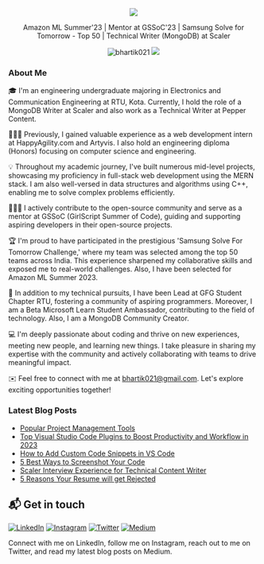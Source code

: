 <div align="center">
  <img src="https://readme-typing-svg.herokuapp.com?color=%236FDA44&size=32&center=true&vCenter=true&width=600&height=50&lines=Hi+👋,+I'm+Bharti;Web+Developer;Technical+Writer"/>
</div>

<p align="center">
  Amazon ML Summer'23 | Mentor at GSSoC'23 | Samsung Solve for Tomorrow - Top 50 | Technical Writer (MongoDB) at Scaler
</p>

<p align="center">  
 <img src="https://komarev.com/ghpvc/?username=bhartik021&color=green" alt="bhartik021" />
 <img src="https://img.shields.io/github/followers/bhartik021?label=followers&style=social"/>
</p>

### About Me

<!-- About-Me:START -->
🎓 I'm an engineering undergraduate majoring in Electronics and Communication Engineering at RTU, Kota. Currently, I hold the role of a MongoDB Writer at Scaler and also work as a Technical Writer at Pepper Content.

👩🏻‍💻 Previously, I gained valuable experience as a web development intern at HappyAgility.com and Artyvis. I also hold an engineering diploma (Honors) focusing on computer science and engineering.

💡 Throughout my academic journey, I've built numerous mid-level projects, showcasing my proficiency in full-stack web development using the MERN stack. I am also well-versed in data structures and algorithms using C++, enabling me to solve complex problems efficiently.

👩🏻‍💻 I actively contribute to the open-source community and serve as a mentor at GSSoC (GirlScript Summer of Code), guiding and supporting aspiring developers in their open-source projects.

🏆 I'm proud to have participated in the prestigious 'Samsung Solve For Tomorrow Challenge,' where my team was selected among the top 50 teams across India. This experience sharpened my collaborative skills and exposed me to real-world challenges. Also, I have been selected for Amazon ML Summer 2023.

🌟 In addition to my technical pursuits, I have been Lead at GFG Student Chapter RTU, fostering a community of aspiring programmers. Moreover, I am a Beta Microsoft Learn Student Ambassador, contributing to the field of technology. Also, I am a MongoDB Community Creator.

💻 I'm deeply passionate about coding and thrive on new experiences, meeting new people, and learning new things. I take pleasure in sharing my expertise with the community and actively collaborating with teams to drive meaningful impact.

✉️ Feel free to connect with me at bhartik021@gmail.com. Let's explore exciting opportunities together!

<!-- About-Me:End -->

### Latest Blog Posts

<!-- BLOG-POST-LIST:START -->
<!-- 
- [Project Management Terminologies from A - Z](https://medium.com/@bhartik021/project-management-terminologies-from-a-z-2af812215c00)
- [Project Management Life Cycle](https://medium.com/@bhartik021/project-management-life-cycle-776a07b02a79)
- [Waterfall Vs Agile](https://medium.com/@bhartik021/waterfall-vs-agile-b14c1766166f)
-->
- [Popular Project Management Tools](https://medium.com/@bhartik021/popular-project-management-tools-b043da845a7f)
- [Top Visual Studio Code Plugins to Boost Productivity and Workflow in 2023](https://medium.com/@bhartik021/productivity-tools-to-improve-your-developer-workflow-ecf8e9e097b8)
- [How to Add Custom Code Snippets in VS Code](https://medium.com/@bhartik021/how-to-add-custom-code-snippets-in-vs-code-add-your-own-vs-code-snippets-6d37d70af24f)
- [5 Best Ways to Screenshot Your Code](https://medium.com/@bhartik021/5-best-ways-to-screenshot-your-code-74459471a25f)
- [Scaler Interview Experience for Technical Content Writer](https://medium.com/@bhartik021/scaler-interview-experience-for-technical-content-writer-646b38394416)
- [5 Reasons Your Resume will get Rejected](https://medium.com/@bhartik021/5-reasons-your-resume-will-get-rejected-cc78993c1343)

<!--
#### [How to Add Custom Code Snippets in VS Code](https://medium.com/@bhartik021/how-to-add-custom-code-snippets-in-vs-code-add-your-own-vs-code-snippets-6d37d70af24f)
Do you know how to add your own code snippets to Visual Code Studio? If your answer is no, this blog will assist you in doing so. So, read this blog post to boost your coding productivity.

#### [Top 20 Visual Studio Code Shortcuts for Windows to Boost Productivity](https://medium.com/@bhartik021/top-20-visual-studio-code-shortcuts-for-windows-to-boost-productivity-231d18d2b1a3)
Check out all of the shortcuts to boost your work productivity. Please leave a comment if you use any other command/shortcuts.

#### [5 Best Ways to Screenshot Your Code](https://medium.com/@bhartik021/5-best-ways-to-screenshot-your-code-74459471a25f)
I searched on the internet and discovered five fantastic methods for taking screenshots of your code. Let’s take a look!

#### [Scaler Interview Experience for Technical Content Writer](https://medium.com/@bhartik021/scaler-interview-experience-for-technical-content-writer-646b38394416)
One fine day I got a message from Recruiter via LinkedIn that they are hiring for the Technical Content Writer position and they shortlisted my profile. They were asking if I’m interested, and within seconds I replied to that mail positively.

#### [5 Reasons Your Resume will get Rejected](https://medium.com/@bhartik021/5-reasons-your-resume-will-get-rejected-cc78993c1343)
When we write it on a single sheet of paper i.e. resume by putting all our skills, all the achievements, it rejects our resume by taking only 6 to 7 seconds.

-->

<!-- BLOG-POST-LIST:END -->

<!-- <h1 align="center">Projects</h1>

<table bordercolor="#66b2b2">
  
  <tr>
    <td width="50%" valign="top">
      <h3 align="center">Menses</h3>
      <br />
      <p align="center">
        <a target="_blank" href="https://aniruddhasoni.github.io/Menses-Period-Poverty-Tracker/">
          <img src="https://user-images.githubusercontent.com/75694208/212275988-2022c78d-2ea0-4675-b402-8c86b11682ff.gif" width="100%" alt="Preiod Poverty Tracker"/>
        </a>
      </p>
      <br />
      <p><strong>Bootstrap 5, SCSS, JS, Google maps API, Firebase, Firestore, EmailJs</strong> - An interface that helps people in need find donors near their location using Google Maps.</p>
      <p align="center">
        <a href="https://github.com/AniruddhaSoni/Menses-Period-Poverty-Tracker" target="_blank">
          <img src="https://img.shields.io/static/v1?label=|&message=REPO&color=23555f&style=plastic&logo=github&logo-color=white"/>
        </a>  
        <a href="https://aniruddhasoni.github.io/Menses-Period-Poverty-Tracker/" target="_blank">
          <img src="https://img.shields.io/static/v1?label=|&message=WEBSITE&color=cdf998&style=plastic&logo=wordpress&logo-color=white"/>
        </a>
      </p>
    </td>
   <td width="50%" valign="top">
      <h3 align="center">SummarizeMe</h3>
      <br />
      <p align="center">
        <a target="_blank" href="https://github.com/bhartik021/summarizeme">
         <img src="https://github.com/bhartik021/bhartik021/assets/75694208/8017e682-e53d-4a92-8882-fc2998b63491" width="100%" alt="SummarizeMe"/> 
        </a>
      </p>
      <br />
      <p><strong>HTML, CSS, JavaScript, Reactjs, Tailwind CSS </strong> - Simplify your reading with Summize, an open-source article summarizer that transforms lengthy articles into clear and concise summaries</p>
      <p align="center">
        <a href="https://github.com/bhartik021/summarizeme" target="_blank">
          <img src="https://img.shields.io/static/v1?label=|&message=REPO&color=23555f&style=plastic&logo=github&logo-color=white"/>
        </a>  
        <a href="https://summarizeme-99sb19vwt-bhartik021.vercel.app/" target="_blank">
          <img src="https://img.shields.io/static/v1?label=|&message=WEBSITE&color=cdf998&style=plastic&logo=wordpress&logo-color=white"/>
        </a>
      </p>
    </td>
  </tr>
  
  <tr>
    <td width="50%" valign="top">
      <h3 align="center">Movie Hub</h3>
      <br />
      <p align="center">
        <a target="_blank" href="https://movie-hub-sepia.vercel.app/">
          <img src="https://user-images.githubusercontent.com/75694208/212264302-0c825ef9-8a87-47c6-8b1c-857ca18222c2.png" width="100%"  alt="Movie Hub"/>
        </a>
      </p>
      <br />
      <p><strong>React, OMDb API</strong> - A Movie Hub Web Application that randomly pulls movie names from an API.</p>
      <p align="center">
        <a href="https://github.com/bhartik021/movie-hub" target="_blank">
          <img src="https://img.shields.io/static/v1?label=|&message=REPO&color=23555f&style=plastic&logo=github&logo-color=white"/>
        </a>
        <a href="https://movie-hub-sepia.vercel.app/" target="_blank">
          <img src="https://img.shields.io/static/v1?label=|&message=WEBSITE&color=cdf998&style=plastic&logo=wordpress&logo-color=white"/>
        </a>
      </p>
    </td>
    <td width="50%" valign="top">
      <h3 align="center">Random Quote Generator</h3>
      <br />
      <p align="center">
        <a target="_blank" href="https://quote-generator-sage.vercel.app/">
          <img src="https://user-images.githubusercontent.com/75694208/212270828-5ed3f6bd-c509-4989-82e4-c5a6a87ebdd3.gif" width="100%" alt="Quote Generator"/>
        </a>
      </p>
      <br />
      <p><strong>React, Advice JSON Slip API</strong> - A Random Quote Generator application that pulls quotes randomly from an API.</p>
      <p align="center">
        <a href="https://github.com/CharlesCreativeContent/Portfolio2021" target="_blank">
          <img src="https://img.shields.io/static/v1?label=|&message=REPO&color=23555f&style=plastic&logo=github&logo-color=white"/>
        </a>
        <a href="https://quote-generator-sage.vercel.app/" target="_blank">
          <img src="https://img.shields.io/static/v1?label=|&message=WEBSITE&color=cdf998&style=plastic&logo=wordpress&logo-color=white"/>
        </a>
      </p>
    </td>
  </tr>
</table>
 -->
## 📬 Get in touch

[![LinkedIn](https://img.shields.io/badge/LinkedIn-Connect-blue?logo=linkedin&logoColor=white&style=flat-square)](https://www.linkedin.com/in/bhartik021/)
[![Instagram](https://img.shields.io/badge/Instagram-Follow-E4405F?logo=instagram&logoColor=white&style=flat-square)](https://www.instagram.com/bhartik021/)
[![Twitter](https://img.shields.io/badge/Twitter-Follow-blue?logo=twitter&logoColor=white&style=flat-square)](https://twitter.com/bhartik021)
[![Medium](https://img.shields.io/badge/Medium-Read-black?logo=medium&logoColor=white&style=flat-square)](https://medium.com/@bhartik021)

Connect with me on LinkedIn, follow me on Instagram, reach out to me on Twitter, and read my latest blog posts on Medium.


